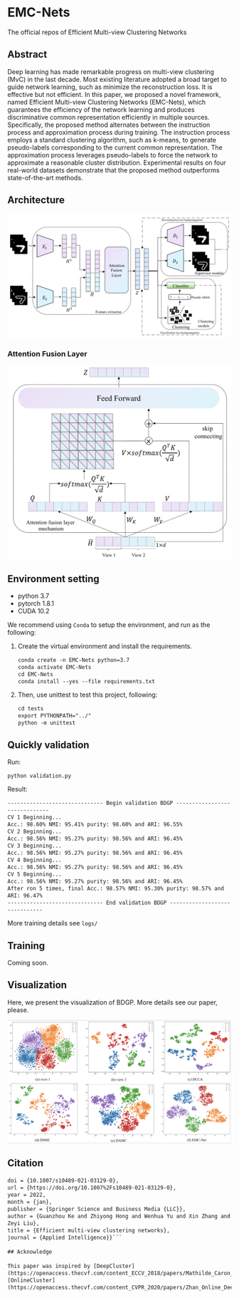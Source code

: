 # EMC-Nets
The official repos of Efficient Multi-view Clustering Networks


## Abstract
Deep learning has made remarkable progress on multi-view clustering (MvC) in the last decade. Most existing literature 
adopted a broad target to guide network learning, such as minimize the reconstruction loss. It is effective but not 
efficient. In this paper, we proposed a novel framework, named Efficient Multi-view Clustering Networks (EMC-Nets),
 which guarantees the efficiency of the network learning and produces discriminative common representation efficiently 
 in multiple sources. Specifically, the proposed method alternates between the instruction process and approximation 
 process during training. The instruction process employs a standard clustering algorithm, such as k-means, 
 to generate pseudo-labels corresponding to the current common representation. The approximation process leverages 
 pseudo-labels to force the network to approximate a reasonable cluster distribution. Experimental results on four 
 real-world datasets demonstrate that the proposed method outperforms state-of-the-art methods.
 

## Architecture

![architecture](./imgs/architecture.png)

### Attention Fusion Layer

![attn](./imgs/attention-fusion.png)


## Environment setting

- python 3.7
- pytorch 1.8.1
- CUDA 10.2

We recommend using `Conda` to setup the environment, and run as the following:

1. Create the virtual environment and install the requirements.
    ```
    conda create -n EMC-Nets python=3.7
    conda activate EMC-Nets
    cd EMC-Nets
    conda install --yes --file requirements.txt
    ```
2. Then, use unittest to test this project, following:
    ```
    cd tests
    export PYTHONPATH="../"
    python -m unittest
    ```

## Quickly validation

Run: 
```
python validation.py
```

Result:
```
------------------------------ Begin validation BDGP ------------------------------
CV 1 Beginning...
Acc.: 98.60% NMI: 95.41% purity: 98.60% and ARI: 96.55%
CV 2 Beginning...
Acc.: 98.56% NMI: 95.27% purity: 98.56% and ARI: 96.45%
CV 3 Beginning...
Acc.: 98.56% NMI: 95.27% purity: 98.56% and ARI: 96.45%
CV 4 Beginning...
Acc.: 98.56% NMI: 95.27% purity: 98.56% and ARI: 96.45%
CV 5 Beginning...
Acc.: 98.56% NMI: 95.27% purity: 98.56% and ARI: 96.45%
After ron 5 times, final Acc.: 98.57% NMI: 95.30% purity: 98.57% and ARI: 96.47%
------------------------------ End validation BDGP ------------------------------
```

More training details see `logs/`

## Training

Coming soon.

## Visualization

Here, we present the visualization of BDGP. More details see our paper, please.

![visualization](./imgs/visualization.png)

## Citation

```@article{Ke_2022,	
doi = {10.1007/s10489-021-03129-0},	
url = {https://doi.org/10.1007%2Fs10489-021-03129-0},	
year = 2022,	
month = {jan},	
publisher = {Springer Science and Business Media {LLC}},	
author = {Guanzhou Ke and Zhiyong Hong and Wenhua Yu and Xin Zhang and Zeyi Liu},	
title = {Efficient multi-view clustering networks},	
journal = {Applied Intelligence}}```

## Acknowledge

This paper was inspired by [DeepCluster](https://openaccess.thecvf.com/content_ECCV_2018/papers/Mathilde_Caron_Deep_Clustering_for_ECCV_2018_paper.pdf), 
[OnlineCluster](https://openaccess.thecvf.com/content_CVPR_2020/papers/Zhan_Online_Deep_Clustering_for_Unsupervised_Representation_Learning_CVPR_2020_paper.pdf).


